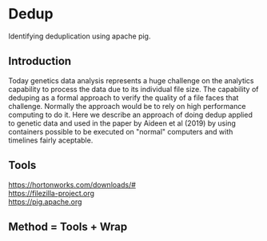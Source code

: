 # Dedup
Identifying deduplication using apache pig.
## Introduction
Today genetics data analysis represents a huge challenge on the analytics capability to process the data due to its individual file size. The capability of deduping as a formal approach to verify the quality of a file faces that challenge. Normally the approach would be to rely on high performance computing to do it. Here we describe an approach of doing dedup applied to genetic data and used in the paper by Aideen et al (2019) by using containers possible to be executed on "normal" computers and with timelines fairly aceptable.
## Tools
https://hortonworks.com/downloads/# \
https://filezilla-project.org \
https://pig.apache.org  
## Method = Tools + Wrap

